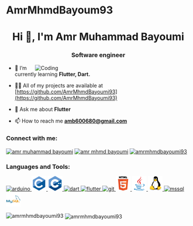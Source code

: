 # AmrMhmdBayoum93
<h1 align="center">Hi 👋, I'm Amr Muhammad Bayoumi</h1>
<h3 align="center">Software engineer</h3>

<img
  align="right"
  alt="Coding"
  width="425"
  src="https://miro.medium.com/v2/resize:fit:679/1*KcxCTzISut_FEkKduDE4hw.gif"
/>


- 🌱 I’m currently learning **Flutter, Dart.**

- 👨‍💻 All of my projects are available at [https://github.com/AmrMhmdBayoumi93](https://github.com/AmrMhmdBayoumi93)

- 💬 Ask me about **Flutter**

- 📫 How to reach me **amb600680@gmail.com**

<h3 align="left">Connect with me:</h3>
<p align="left">
<a href="https://linkedin.com/in/amr muhammad bayoumi" target="blank"><img align="center" src="https://raw.githubusercontent.com/rahuldkjain/github-profile-readme-generator/master/src/images/icons/Social/linked-in-alt.svg" alt="amr muhammad bayoumi" height="30" width="40" /></a>
<a href="https://fb.com/amr mhmd bayoumi" target="blank"><img align="center" src="https://raw.githubusercontent.com/rahuldkjain/github-profile-readme-generator/master/src/images/icons/Social/facebook.svg" alt="amr mhmd bayoumi" height="30" width="40" /></a>
<a href="https://codeforces.com/profile/amrmhmdbayoumi93" target="blank"><img align="center" src="https://raw.githubusercontent.com/rahuldkjain/github-profile-readme-generator/master/src/images/icons/Social/codeforces.svg" alt="amrmhmdbayoumi93" height="30" width="40" /></a>
</p>

<h3 align="left">Languages and Tools:</h3>
<p align="left"> <a href="https://www.arduino.cc/" target="_blank" rel="noreferrer"> <img src="https://cdn.worldvectorlogo.com/logos/arduino-1.svg" alt="arduino" width="40" height="40"/> </a> <a href="https://www.cprogramming.com/" target="_blank" rel="noreferrer"> <img src="https://raw.githubusercontent.com/devicons/devicon/master/icons/c/c-original.svg" alt="c" width="40" height="40"/> </a> <a href="https://www.w3schools.com/cpp/" target="_blank" rel="noreferrer"> <img src="https://raw.githubusercontent.com/devicons/devicon/master/icons/cplusplus/cplusplus-original.svg" alt="cplusplus" width="40" height="40"/> </a> <a href="https://dart.dev" target="_blank" rel="noreferrer"> <img src="https://www.vectorlogo.zone/logos/dartlang/dartlang-icon.svg" alt="dart" width="40" height="40"/> </a> <a href="https://flutter.dev" target="_blank" rel="noreferrer"> <img src="https://www.vectorlogo.zone/logos/flutterio/flutterio-icon.svg" alt="flutter" width="40" height="40"/> </a> <a href="https://git-scm.com/" target="_blank" rel="noreferrer"> <img src="https://www.vectorlogo.zone/logos/git-scm/git-scm-icon.svg" alt="git" width="40" height="40"/> </a> <a href="https://www.w3.org/html/" target="_blank" rel="noreferrer"> <img src="https://raw.githubusercontent.com/devicons/devicon/master/icons/html5/html5-original-wordmark.svg" alt="html5" width="40" height="40"/> </a> <a href="https://www.java.com" target="_blank" rel="noreferrer"> <img src="https://raw.githubusercontent.com/devicons/devicon/master/icons/java/java-original.svg" alt="java" width="40" height="40"/> </a> <a href="https://www.linux.org/" target="_blank" rel="noreferrer"> <img src="https://raw.githubusercontent.com/devicons/devicon/master/icons/linux/linux-original.svg" alt="linux" width="40" height="40"/> </a> <a href="https://www.microsoft.com/en-us/sql-server" target="_blank" rel="noreferrer"> <img src="https://www.svgrepo.com/show/303229/microsoft-sql-server-logo.svg" alt="mssql" width="40" height="40"/> </a> <a href="https://www.mysql.com/" target="_blank" rel="noreferrer"> <img src="https://raw.githubusercontent.com/devicons/devicon/master/icons/mysql/mysql-original-wordmark.svg" alt="mysql" width="40" height="40"/> </a> </p>

<p><img align="left" src="https://github-readme-stats.vercel.app/api/top-langs?username=amrmhmdbayoumi93&show_icons=true&locale=en&layout=compact" alt="amrmhmdbayoumi93" /></p>

<p>&nbsp;<img align="center" src="https://github-readme-stats.vercel.app/api?username=amrmhmdbayoumi93&show_icons=true&locale=en" alt="amrmhmdbayoumi93" /></p>
